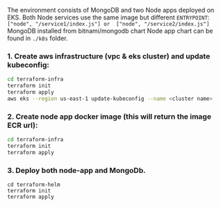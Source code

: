 The environment consists of MongoDB and two Node apps deployed on EKS.
Both Node services use the same image but different `ENTRYPOINT`: `["node", "/service1/index.js"] or  ["node", "/service2/index.js"]`
MongoDB installed from bitnami/mongodb chart
Node app chart can be found in `./k8s` folder.


### 1. Create aws infrastructure (vpc & eks cluster) and update kubeconfig:
```sh
cd terraform-infra
terraform init
terraform apply
aws eks --region us-east-1 update-kubeconfig --name <cluster name>
```
### 2. Create node app docker image (this will return the image ECR url):
```sh
cd terraform-infra
terraform init
terraform apply
```
### 3. Deploy both node-app and MongoDb.
```
cd terraform-helm
terraform init
terraform apply
```


